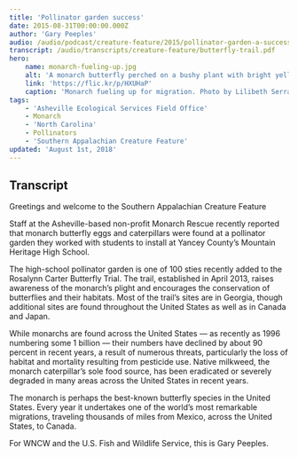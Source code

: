 ```yaml
---
title: 'Pollinator garden success'
date: 2015-08-31T00:00:00.000Z
author: 'Gary Peeples'
audio: /audio/podcast/creature-feature/2015/pollinator-garden-a-success.mp3
transcript: /audio/transcripts/creature-feature/butterfly-trail.pdf
hero:
    name: monarch-fueling-up.jpg
    alt: 'A monarch butterfly perched on a bushy plant with bright yellow flowers.'
    link: 'https://flic.kr/p/HXUHaP'
    caption: 'Monarch fueling up for migration. Photo by Lilibeth Serrano, USFWS.'
tags:
    - 'Asheville Ecological Services Field Office'
    - Monarch
    - 'North Carolina'
    - Pollinators
    - 'Southern Appalachian Creature Feature'
updated: 'August 1st, 2018'
---
```


## Transcript

Greetings and welcome to the Southern Appalachian Creature Feature

Staff at the Asheville-based non-profit Monarch Rescue recently reported that monarch butterfly eggs and caterpillars were found at a pollinator garden they worked with students to install at Yancey County’s Mountain Heritage High School.

The high-school pollinator garden is one of 100 sties recently added to the Rosalynn Carter Butterfly Trial. The trail, established in April 2013, raises awareness of the monarch’s plight and encourages the conservation of butterflies and their habitats.  Most of the trail’s sites are in Georgia, though additional sites are found throughout the United States as well as in Canada and Japan.

While monarchs are found across the United States — as recently as 1996 numbering some 1 billion — their numbers have declined by about 90 percent in recent years, a result of numerous threats, particularly the loss of habitat and mortality resulting from pesticide use.  Native milkweed, the monarch caterpillar’s sole food source, has been eradicated or severely degraded in many areas across the United States in recent years.  

The monarch is perhaps the best-known butterfly species in the United States.  Every year it undertakes one of the world’s most remarkable migrations, traveling thousands of miles from Mexico, across the United States, to Canada.

For WNCW and the U.S. Fish and Wildlife Service, this is Gary Peeples.